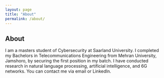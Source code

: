 ```yaml
---
layout: page
title: "About"
permalink: /about/
---
```


## About

I am a masters student of Cybersecurity at Saarland University. I completed my Bachelors in Telecommunications Engineering 
  from Mehran University, Jamshoro, by securing the first position in my batch. I have conducted research in natural language 
  processing, artificial intelligence, and 6G networks. You can contact me via email or LinkedIn.

